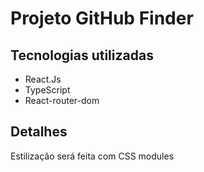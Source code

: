 # Projeto GitHub Finder

## Tecnologias utilizadas

* React.Js
* TypeScript
* React-router-dom

## Detalhes

Estilização será feita com CSS modules